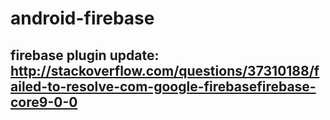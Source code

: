 # android-firebase

## firebase plugin update: http://stackoverflow.com/questions/37310188/failed-to-resolve-com-google-firebasefirebase-core9-0-0
